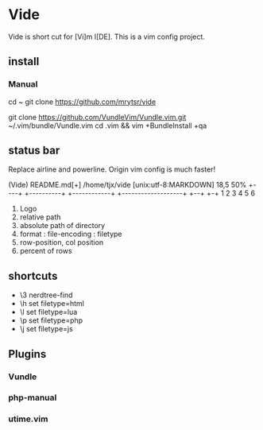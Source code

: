 # Vide

Vide is short cut for [Vi]m I[DE]. This is a vim config project.

## install

### Manual

cd ~
git clone https://github.com/mrytsr/vide

git clone https://github.com/VundleVim/Vundle.vim.git ~/.vim/bundle/Vundle.vim
cd .vim && vim +BundleInstall +qa

## status bar

Replace airline and powerline.
Origin vim config is much faster!

(Vide)  README.md[+] /home/tjx/vide [unix:utf-8:MARKDOWN]       18,5      50%
+----+  +----------+ +------------+ +-------------------+       +--+      +-+
1       2         3                 4                           5         6

1. Logo
1. relative path
1. absolute path of directory
1. format : file-encoding : filetype
1. row-position, col position
1. percent of rows

## shortcuts

- \3 nerdtree-find
- \h set filetype=html
- \l set filetype=lua
- \p set filetype=php
- \j set filetype=js


## Plugins

### Vundle

### php-manual

### utime.vim
